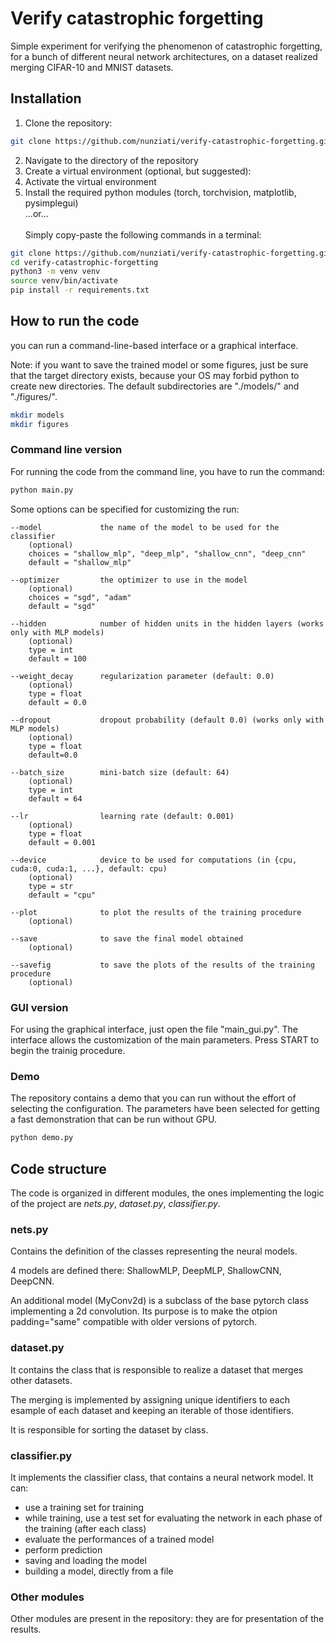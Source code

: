 # Verify catastrophic forgetting
Simple experiment for verifying the phenomenon of catastrophic forgetting, for a bunch of different neural network architectures, on a dataset realized merging CIFAR-10 and MNIST datasets.

## Installation
1. Clone the repository:
```bash
git clone https://github.com/nunziati/verify-catastrophic-forgetting.git
```
2. Navigate to the directory of the repository
3. Create a virtual environment (optional, but suggested):
4. Activate the virtual environment
5. Install the required python modules (torch, torchvision, matplotlib, pysimplegui)
\
...or...
\
\
Simply copy-paste the following commands in a terminal:
```bash
git clone https://github.com/nunziati/verify-catastrophic-forgetting.git
cd verify-catastrophic-forgetting
python3 -m venv venv
source venv/bin/activate
pip install -r requirements.txt
```

## How to run the code
you can run a command-line-based interface or a graphical interface.

Note: if you want to save the trained model or some figures, just be sure that the target directory exists,
because your OS may forbid python to create new directories.
The default subdirectories are "./models/" and "./figures/".
```bash
mkdir models
mkdir figures
```
### Command line version
For running the code from the command line, you have to run the command:
```bash
python main.py
```
Some options can be specified for customizing the run:
```
--model             the name of the model to be used for the classifier
    (optional)
    choices = "shallow_mlp", "deep_mlp", "shallow_cnn", "deep_cnn"
    default = "shallow_mlp"

--optimizer         the optimizer to use in the model
    (optional)
    choices = "sgd", "adam"
    default = "sgd"

--hidden            number of hidden units in the hidden layers (works only with MLP models)
    (optional)
    type = int
    default = 100

--weight_decay      regularization parameter (default: 0.0)
    (optional)
    type = float
    default = 0.0

--dropout           dropout probability (default 0.0) (works only with MLP models)
    (optional)
    type = float
    default=0.0

--batch_size        mini-batch size (default: 64)
    (optional)
    type = int
    default = 64

--lr                learning rate (default: 0.001)
    (optional)
    type = float
    default = 0.001

--device            device to be used for computations (in {cpu, cuda:0, cuda:1, ...}, default: cpu)
    (optional)
    type = str
    default = "cpu"

--plot              to plot the results of the training procedure
    (optional)

--save              to save the final model obtained
    (optional)

--savefig           to save the plots of the results of the training procedure
    (optional)
```
### GUI version
For using the graphical interface, just open the file "main_gui.py".
The interface allows the customization of the main parameters.
Press START to begin the trainig procedure.

### Demo
The repository contains a demo that you can run without the effort of selecting the configuration.
The parameters have been selected for getting a fast demonstration that can be run without GPU.
```bash
python demo.py
```

## Code structure
The code is organized in different modules, the ones implementing the logic of the project are *nets.py*, *dataset.py*, *classifier.py*.
### nets.py
Contains the definition of the classes representing the neural models.

4 models are defined there: ShallowMLP, DeepMLP, ShallowCNN, DeepCNN.

An additional model (MyConv2d) is a subclass of the base pytorch class implementing a 2d convolution.
Its purpose is to make the otpion padding="same" compatible with older versions of pytorch.

### dataset.py
It contains the class that is responsible to realize a dataset that merges other datasets.

The merging is implemented by assigning unique identifiers to each esample of each dataset and keeping an iterable of those identifiers.

It is responsible for sorting the dataset by class.

### classifier.py
It implements the classifier class, that contains a neural network model.
It can:

- use a training set for training
- while training, use a test set for evaluating the network in each phase of the training (after each class)
- evaluate the performances of a trained model
- perform prediction
- saving and loading the model
- building a model, directly from a file

### Other modules
Other modules are present in the repository: they are for presentation of the results.
